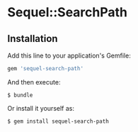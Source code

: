 # Sequel::SearchPath

## Installation

Add this line to your application's Gemfile:

```ruby
gem 'sequel-search-path'
```

And then execute:

    $ bundle

Or install it yourself as:

    $ gem install sequel-search-path
